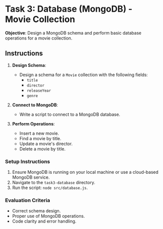 # Task 3: Database (MongoDB) - Movie Collection

**Objective**: Design a MongoDB schema and perform basic database operations for a movie collection.

## Instructions

1. **Design Schema**:
   - Design a schema for a `Movie` collection with the following fields:
     - `title`
     - `director`
     - `releaseYear`
     - `genre`

2. **Connect to MongoDB**:
   - Write a script to connect to a MongoDB database.

3. **Perform Operations**:
   - Insert a new movie.
   - Find a movie by title.
   - Update a movie's director.
   - Delete a movie by title.

### Setup Instructions

1. Ensure MongoDB is running on your local machine or use a cloud-based MongoDB service.
2. Navigate to the `task3-database` directory.
3. Run the script: `node src/database.js`.

### Evaluation Criteria

- Correct schema design.
- Proper use of MongoDB operations.
- Code clarity and error handling.